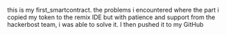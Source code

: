 this is my first_smartcontract.
the problems i encountered where the part i copied my token to the remix IDE but with patience and support from the hackerbost team, i was able to solve it.
I then pushed it to my GitHub 
